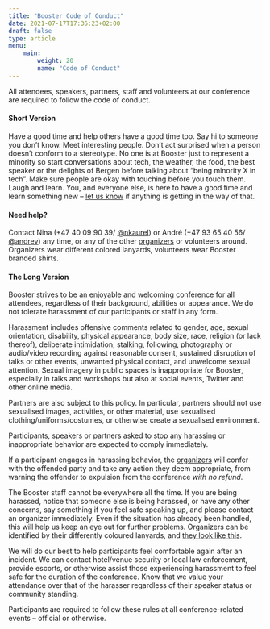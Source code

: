 ```yaml
---
title: "Booster Code of Conduct"
date: 2021-07-17T17:36:23+02:00
draft: false
type: article
menu:
    main:
        weight: 20
        name: "Code of Conduct"
---
```

All attendees, speakers, partners, staff and volunteers at our conference are required to follow the code of conduct.

#### Short Version

Have a good time and help others have a good time too. Say hi to someone you don’t know. Meet interesting people. Don’t act surprised when a person doesn’t conform to a stereotype. No one is at Booster just to represent a minority so start conversations about tech, the weather, the food, the best speaker or the delights of Bergen before talking about “being minority X in tech”. Make sure people are okay with touching before you touch them. Laugh and learn. You, and everyone else, is here to have a good time and learn something new – [let us know](/info/about#organizers) if anything is getting in the way of that.

#### Need help?

Contact Nina (+47 40 09 90 39/ [@nkaurel](http://twitter.com/nkaurel "Twitter")) or André (+47 93 65 40 56/ [@andrev](http://twitter.com/andrev "Twitter")) any time, or any of the other [organizers](/info/about#organizers) or volunteers around. Organizers wear different colored lanyards, volunteers wear Booster branded shirts.

#### The Long Version

Booster strives to be an enjoyable and welcoming conference for all attendees, regardless of their background, abilities or appearance. We do not tolerate harassment of our participants or staff in any form.

Harassment includes offensive comments related to gender, age, sexual orientation, disability, physical appearance, body size, race, religion (or lack thereof), deliberate intimidation, stalking, following, photography or audio/video recording against reasonable consent, sustained disruption of talks or other events, unwanted physical contact, and unwelcome sexual attention. Sexual imagery in public spaces is inappropriate for Booster, especially in talks and workshops but also at social events, Twitter and other online media.

Partners are also subject to this policy. In particular, partners should not use sexualised images, activities, or other material, use sexualised clothing/uniforms/costumes, or otherwise create a sexualised environment.

Participants, speakers or partners asked to stop any harassing or inappropriate behavior are expected to comply immediately.

If a participant engages in harassing behavior, the [organizers](/info/about#organizers) will confer with the offended party and take any action they deem appropriate, from warning the offender to expulsion from the conference _with no refund_.

The Booster staff cannot be everywhere all the time. If you are being harassed, notice that someone else is being harassed, or have any other concerns, say something if you feel safe speaking up, and please contact an organizer immediately. Even if the situation has already been handled, this will help us keep an eye out for further problems. Organizers can be identified by their differently coloured lanyards, and [they look like this](/info/about#organizers).

We will do our best to help participants feel comfortable again after an incident. We can contact hotel/venue security or local law enforcement, provide escorts, or otherwise assist those experiencing harassment to feel safe for the duration of the conference. Know that we value your attendance over that of the harasser regardless of their speaker status or community standing.

Participants are required to follow these rules at all conference-related events – official or otherwise.